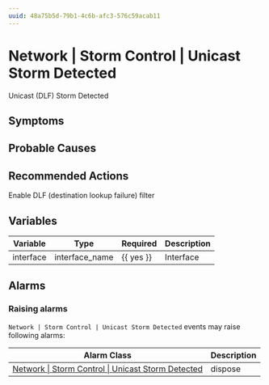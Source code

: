 ```yaml
---
uuid: 48a75b5d-79b1-4c6b-afc3-576c59acab11
---
```

# Network | Storm Control | Unicast Storm Detected

Unicast (DLF) Storm Detected

## Symptoms

## Probable Causes

## Recommended Actions

Enable DLF (destination lookup failure) filter

## Variables

Variable | Type | Required | Description
--- | --- | --- | ---
interface | interface_name | {{ yes }} | Interface

## Alarms

### Raising alarms

`Network | Storm Control | Unicast Storm Detected` events may raise following alarms:

Alarm Class | Description
--- | ---
[Network \| Storm Control \| Unicast Storm Detected](../../../alarm-classes/network/storm-control/unicast-storm-detected.md) | dispose
